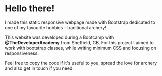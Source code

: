 # Hello there!

I made this static responsive webpage made with Bootstrap dedicated to one of my favourite hobbies - traditional archery!

This website was developed during a Bootcamp with **@TheDeveloperAcademy** from Sheffield, GB.
For this project I aimed to work with bootstrap classes, while writing minimum CSS and focusing on responsiveness.

Feel free to copy the code if it's useful to you, spread the love for archery and also get in touch if you need.
